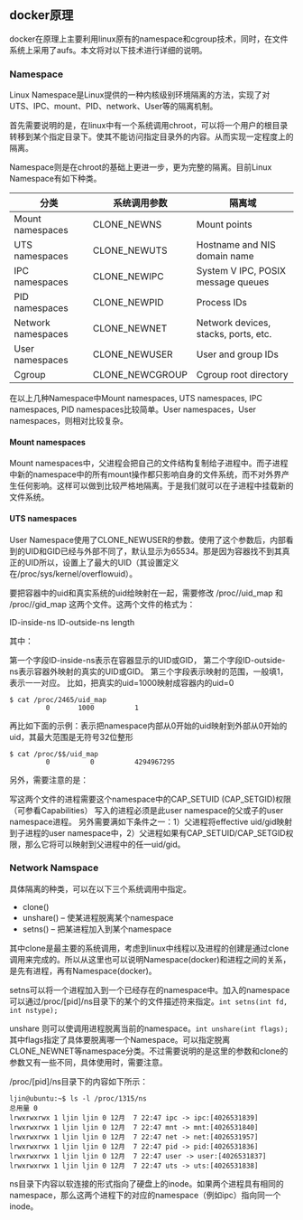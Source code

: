## docker原理

docker在原理上主要利用linux原有的namespace和cgroup技术，同时，在文件系统上采用了aufs。本文将对以下技术进行详细的说明。

### Namespace

Linux Namespace是Linux提供的一种内核级别环境隔离的方法，实现了对UTS、IPC、mount、PID、network、User等的隔离机制。

首先需要说明的是，在linux中有一个系统调用chroot，可以将一个用户的根目录转移到某个指定目录下。使其不能访问指定目录外的内容。从而实现一定程度上的隔离。

Namespace则是在chroot的基础上更进一步，更为完整的隔离。目前Linux Namespace有如下种类。

| 分类 | 系统调用参数 | 隔离域 |
|------|------------|------------|
|Mount namespaces | CLONE_NEWNS	| Mount points | 
|UTS namespaces	| CLONE_NEWUTS	| Hostname and NIS domain name | 
|IPC namespaces	| CLONE_NEWIPC	| System V IPC, POSIX message queues | 
|PID namespaces	| CLONE_NEWPID	| Process IDs | 
|Network namespaces	| CLONE_NEWNET	| Network devices, stacks, ports, etc.| 
|User namespaces	| CLONE_NEWUSER	| User and group IDs |
|Cgroup | CLONE_NEWCGROUP | Cgroup root directory |

在以上几种Namespace中Mount namespaces, UTS namespaces, IPC namespaces, PID namespaces比较简单。User namespaces，User namespaces，则相对比较复杂。

#### Mount namespaces

Mount namespaces中，父进程会把自己的文件结构复制给子进程中。而子进程中新的namespace中的所有mount操作都只影响自身的文件系统，而不对外界产生任何影响。这样可以做到比较严格地隔离。于是我们就可以在子进程中挂载新的文件系统。

#### UTS namespaces

User Namespace使用了CLONE_NEWUSER的参数。使用了这个参数后，内部看到的UID和GID已经与外部不同了，默认显示为65534。那是因为容器找不到其真正的UID所以，设置上了最大的UID（其设置定义在/proc/sys/kernel/overflowuid）。

要把容器中的uid和真实系统的uid给映射在一起，需要修改 /proc/<pid>/uid_map 和 /proc/<pid>/gid_map 这两个文件。这两个文件的格式为：

ID-inside-ns ID-outside-ns length

其中：


第一个字段ID-inside-ns表示在容器显示的UID或GID，
第二个字段ID-outside-ns表示容器外映射的真实的UID或GID。
第三个字段表示映射的范围，一般填1，表示一一对应。
比如，把真实的uid=1000映射成容器内的uid=0
```
$ cat /proc/2465/uid_map
         0       1000          1
```
再比如下面的示例：表示把namespace内部从0开始的uid映射到外部从0开始的uid，其最大范围是无符号32位整形
```
$ cat /proc/$$/uid_map
         0          0          4294967295
```
另外，需要注意的是：

写这两个文件的进程需要这个namespace中的CAP_SETUID (CAP_SETGID)权限（可参看Capabilities）
写入的进程必须是此user namespace的父或子的user namespace进程。
另外需要满如下条件之一：1）父进程将effective uid/gid映射到子进程的user namespace中，2）父进程如果有CAP_SETUID/CAP_SETGID权限，那么它将可以映射到父进程中的任一uid/gid。

### Network Namspace

具体隔离的种类，可以在以下三个系统调用中指定。
* clone()
* unshare() – 使某进程脱离某个namespace
* setns() – 把某进程加入到某个namespace

其中clone是最主要的系统调用，考虑到linux中线程以及进程的创建是通过clone调用来完成的。所以从这里也可以说明Namespace(docker)和进程之间的关系，是先有进程，再有Namespace(docker)。

setns可以将一个进程加入到一个已经存在的namespace中。加入的namespace可以通过/proc/[pid]/ns目录下的某个的文件描述符来指定。`int setns(int fd, int nstype);`

unshare 则可以使调用进程脱离当前的namespace。`int unshare(int flags);`其中flags指定了具体要脱离哪一个Namespace。可以指定脱离CLONE_NEWNET等namespace分类。不过需要说明的是这里的参数和clone的参数又有一些不同，具体使用时，需要注意。

/proc/[pid]/ns目录下的内容如下所示：
```
ljin@ubuntu:~$ ls -l /proc/1315/ns
总用量 0
lrwxrwxrwx 1 ljin ljin 0 12月  7 22:47 ipc -> ipc:[4026531839]
lrwxrwxrwx 1 ljin ljin 0 12月  7 22:47 mnt -> mnt:[4026531840]
lrwxrwxrwx 1 ljin ljin 0 12月  7 22:47 net -> net:[4026531957]
lrwxrwxrwx 1 ljin ljin 0 12月  7 22:47 pid -> pid:[4026531836]
lrwxrwxrwx 1 ljin ljin 0 12月  7 22:47 user -> user:[4026531837]
lrwxrwxrwx 1 ljin ljin 0 12月  7 22:47 uts -> uts:[4026531838]

```
ns目录下内容以软连接的形式指向了硬盘上的inode。如果两个进程具有相同的namespace，那么这两个进程下的对应的namespace（例如ipc）指向同一个inode。

